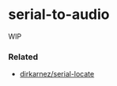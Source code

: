 serial-to-audio
===============
WIP
### Related
- [dirkarnez/serial-locate](https://github.com/dirkarnez/serial-locate)
